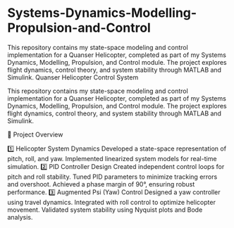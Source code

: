 # Systems-Dynamics-Modelling-Propulsion-and-Control
This repository contains my state-space modeling and control implementation for a Quanser Helicopter, completed as part of my Systems Dynamics, Modelling, Propulsion, and Control module. The project explores flight dynamics, control theory, and system stability through MATLAB and Simulink.
Quanser Helicopter Control System

This repository contains my state-space modeling and control implementation for a Quanser Helicopter, completed as part of my Systems Dynamics, Modelling, Propulsion, and Control module. The project explores flight dynamics, control theory, and system stability through MATLAB and Simulink.

🚀 Project Overview

1️⃣ Helicopter System Dynamics
Developed a state-space representation of pitch, roll, and yaw.
Implemented linearized system models for real-time simulation.
2️⃣ PID Controller Design
Created independent control loops for pitch and roll stability.
Tuned PID parameters to minimize tracking errors and overshoot.
Achieved a phase margin of 90°, ensuring robust performance.
3️⃣ Augmented Psi (Yaw) Control
Designed a yaw controller using travel dynamics.
Integrated with roll control to optimize helicopter movement.
Validated system stability using Nyquist plots and Bode analysis.
